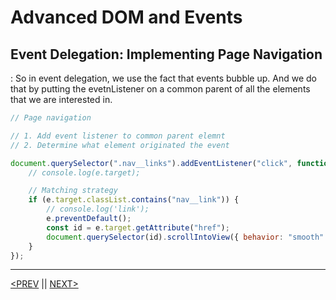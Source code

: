 # Advanced DOM and Events

## Event Delegation: Implementing Page Navigation

: So in event delegation, we use the fact that events bubble up. And we do that by putting the evetnListener on a common parent of all the elements that we are interested in.

```jsx
// Page navigation

// 1. Add event listener to common parent elemnt
// 2. Determine what element originated the event

document.querySelector(".nav__links").addEventListener("click", function (e) {
	// console.log(e.target);

	// Matching strategy
	if (e.target.classList.contains("nav__link")) {
		// console.log('link');
		e.preventDefault();
		const id = e.target.getAttribute("href");
		document.querySelector(id).scrollIntoView({ behavior: "smooth" });
	}
});
```

---

[<PREV](./cjs221012.md) || [NEXT>](./cjs221014.md)

